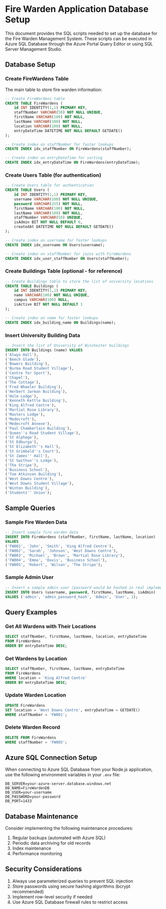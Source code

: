 # Fire Warden Application Database Setup

This document provides the SQL scripts needed to set up the database for the Fire Warden Management System. These scripts can be executed in Azure SQL Database through the Azure Portal Query Editor or using SQL Server Management Studio.

## Database Setup

### Create FireWardens Table

The main table to store fire warden information:

```sql
-- Create FireWardens table
CREATE TABLE FireWardens (
    id INT IDENTITY(1,1) PRIMARY KEY,
    staffNumber VARCHAR(50) NOT NULL UNIQUE,
    firstName VARCHAR(100) NOT NULL,
    lastName VARCHAR(100) NOT NULL,
    location VARCHAR(100) NOT NULL,
    entryDateTime DATETIME NOT NULL DEFAULT GETDATE()
);

-- Create index on staffNumber for faster lookups
CREATE INDEX idx_staffNumber ON FireWardens(staffNumber);

-- Create index on entryDateTime for sorting
CREATE INDEX idx_entryDateTime ON FireWardens(entryDateTime);
```

### Create Users Table (for authentication)

```sql
-- Create Users table for authentication
CREATE TABLE Users (
    id INT IDENTITY(1,1) PRIMARY KEY,
    username VARCHAR(100) NOT NULL UNIQUE,
    password VARCHAR(255) NOT NULL,
    firstName VARCHAR(100) NOT NULL,
    lastName VARCHAR(100) NOT NULL,
    staffNumber VARCHAR(50) UNIQUE,
    isAdmin BIT NOT NULL DEFAULT 0,
    createdAt DATETIME NOT NULL DEFAULT GETDATE()
);

-- Create index on username for faster lookups
CREATE INDEX idx_username ON Users(username);

-- Create index on staffNumber for joins with FireWardens
CREATE INDEX idx_user_staffNumber ON Users(staffNumber);
```

### Create Buildings Table (optional - for reference)

```sql
-- Create Buildings table to store the list of university locations
CREATE TABLE Buildings (
    id INT IDENTITY(1,1) PRIMARY KEY,
    name VARCHAR(100) NOT NULL UNIQUE,
    campus VARCHAR(100) NULL,
    isActive BIT NOT NULL DEFAULT 1
);

-- Create index on name for faster lookups
CREATE INDEX idx_building_name ON Buildings(name);
```

### Insert University Building Data

```sql
-- Insert the list of University of Winchester buildings
INSERT INTO Buildings (name) VALUES
('Alwyn Hall'),
('Beech Glade'),
('Bowers Building'),
('Burma Road Student Village'),
('Centre for Sport'),
('Chapel'),
('The Cottage'),
('Fred Wheeler Building'),
('Herbert Jarman Building'),
('Holm Lodge'),
('Kenneth Kettle Building'),
('King Alfred Centre'),
('Martial Rose Library'),
('Masters Lodge'),
('Medecroft'),
('Medecroft Annexe'),
('Paul Chamberlain Building'),
('Queen''s Road Student Village'),
('St Alphege'),
('St Edburga'),
('St Elizabeth''s Hall'),
('St Grimbald''s Court'),
('St James'' Hall'),
('St Swithun''s Lodge'),
('The Stripe'),
('Business School'),
('Tom Atkinson Building'),
('West Downs Centre'),
('West Downs Student Village'),
('Winton Building'),
('Students'' Union');
```

## Sample Queries

### Sample Fire Warden Data

```sql
-- Insert sample fire warden data
INSERT INTO FireWardens (staffNumber, firstName, lastName, location)
VALUES
('FW001', 'John', 'Smith', 'King Alfred Centre'),
('FW002', 'Sarah', 'Johnson', 'West Downs Centre'),
('FW003', 'Michael', 'Brown', 'Martial Rose Library'),
('FW004', 'Emma', 'Davis', 'Business School'),
('FW005', 'Robert', 'Wilson', 'The Stripe');
```

### Sample Admin User

```sql
-- Insert a sample admin user (password would be hashed in real implementation)
INSERT INTO Users (username, password, firstName, lastName, isAdmin)
VALUES ('admin', 'admin_password_hash', 'Admin', 'User', 1);
```

## Query Examples

### Get All Wardens with Their Locations

```sql
SELECT staffNumber, firstName, lastName, location, entryDateTime
FROM FireWardens
ORDER BY entryDateTime DESC;
```

### Get Wardens by Location

```sql
SELECT staffNumber, firstName, lastName, entryDateTime
FROM FireWardens
WHERE location = 'King Alfred Centre'
ORDER BY entryDateTime DESC;
```

### Update Warden Location

```sql
UPDATE FireWardens
SET location = 'West Downs Centre', entryDateTime = GETDATE()
WHERE staffNumber = 'FW001';
```

### Delete Warden Record

```sql
DELETE FROM FireWardens
WHERE staffNumber = 'FW005';
```

## Azure SQL Connection Setup

When connecting to Azure SQL Database from your Node.js application, use the following environment variables in your `.env` file:

```
DB_SERVER=your-azure-server.database.windows.net
DB_NAME=FireWardenDB
DB_USER=your-username
DB_PASSWORD=your-password
DB_PORT=1433
```

## Database Maintenance

Consider implementing the following maintenance procedures:

1. Regular backups (automated with Azure SQL)
2. Periodic data archiving for old records
3. Index maintenance
4. Performance monitoring

## Security Considerations

1. Always use parameterized queries to prevent SQL injection
2. Store passwords using secure hashing algorithms (bcrypt recommended)
3. Implement row-level security if needed
4. Use Azure SQL Database firewall rules to restrict access